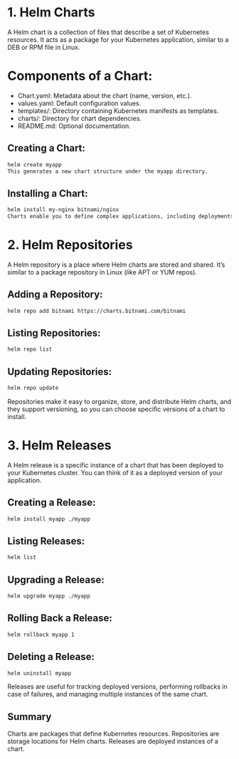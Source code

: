 # 1. Helm Charts
A Helm chart is a collection of files that describe a set of Kubernetes resources. It acts as a package for your Kubernetes application, similar to a DEB or RPM file in Linux.

# Components of a Chart:
- Chart.yaml: Metadata about the chart (name, version, etc.).
- values.yaml: Default configuration values.
- templates/: Directory containing Kubernetes manifests as templates.
- charts/: Directory for chart dependencies.
- README.md: Optional documentation.

## Creating a Chart:
```bash
helm create myapp
This generates a new chart structure under the myapp directory.
```

## Installing a Chart:
```bash
helm install my-nginx bitnami/nginx
Charts enable you to define complex applications, including deployments, services, config maps, and more, all bundled together for easy management.
```

# 2. Helm Repositories
A Helm repository is a place where Helm charts are stored and shared. It’s similar to a package repository in Linux (like APT or YUM repos).

## Adding a Repository:
```bash
helm repo add bitnami https://charts.bitnami.com/bitnami
```

## Listing Repositories:
```bash
helm repo list
```

## Updating Repositories:
```bash
helm repo update
```

Repositories make it easy to organize, store, and distribute Helm charts, and they support versioning, so you can choose specific versions of a chart to install.

# 3. Helm Releases
A Helm release is a specific instance of a chart that has been deployed to your Kubernetes cluster. You can think of it as a deployed version of your application.

## Creating a Release:
```bash 
helm install myapp ./myapp
```

## Listing Releases:
```bash
helm list
```

## Upgrading a Release:
```bash
helm upgrade myapp ./myapp
```

## Rolling Back a Release:
```bash
helm rollback myapp 1
```

## Deleting a Release:
```bash
helm uninstall myapp
```

Releases are useful for tracking deployed versions, performing rollbacks in case of failures, and managing multiple instances of the same chart.

## Summary
Charts are packages that define Kubernetes resources.
Repositories are storage locations for Helm charts.
Releases are deployed instances of a chart.
